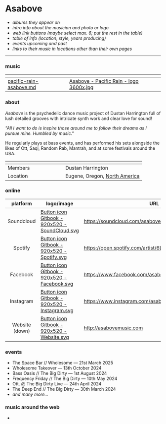 # Asabove

* _albums they appear on_
* _intro info about the musician and photo or logo_
* _web link buttons (maybe select max. 6; put the rest in the table)_
* _table of info (location, style, years producing)_
* _events upcoming and past_
* _links to their music in locations other than their own pages_

***

### music

<table data-card-size="large" data-view="cards"><thead><tr><th data-card-target data-type="content-ref"></th><th data-hidden data-card-cover data-type="files"></th></tr></thead><tbody><tr><td><a href="../../music/albums/pacific-rain-asabove.md">pacific-rain-asabove.md</a></td><td><a href="../../.gitbook/assets/Asabove - Pacific Rain - logo 3600x.jpg">Asabove - Pacific Rain - logo 3600x.jpg</a></td></tr></tbody></table>

### about

_Asabove_ is the psychedelic dance music project of Dustan Harrington full of lush detailed grooves with intricate synth work and clear love for sound!&#x20;

_"All I want to do is inspire those around me to follow their dreams as I pursue mine. Humbled by music."_&#x20;

He regularly plays at bass events, and has performed his sets alongside the likes of Ott, Saqi, Random Rab, Mantrah, and at some festivals around the USA.

<table data-header-hidden><thead><tr><th width="171"></th><th></th></tr></thead><tbody><tr><td>Members</td><td>Dustan Harrington</td></tr><tr><td>Location</td><td>Eugene, Oregon, <a data-footnote-ref href="#user-content-fn-1">North America</a> </td></tr></tbody></table>

### online

<table data-column-title-hidden data-view="cards"><thead><tr><th align="center">platform</th><th data-hidden data-card-cover data-type="files">logo/image</th><th data-hidden data-card-target data-type="content-ref">URL</th></tr></thead><tbody><tr><td align="center">Soundcloud</td><td><a href="../../.gitbook/assets/Button icon Gitbook - 920x520 - SoundCloud.svg">Button icon Gitbook - 920x520 - SoundCloud.svg</a></td><td><a href="https://soundcloud.com/asaboveaudio">https://soundcloud.com/asaboveaudio</a></td></tr><tr><td align="center">Spotify</td><td><a href="../../.gitbook/assets/Button icon Gitbook - 920x520 - Spotify.svg">Button icon Gitbook - 920x520 - Spotify.svg</a></td><td><a href="https://open.spotify.com/artist/6LXBJkGW9Jre5n53mbR0qt">https://open.spotify.com/artist/6LXBJkGW9Jre5n53mbR0qt</a></td></tr><tr><td align="center">Facebook</td><td><a href="../../.gitbook/assets/Button icon Gitbook - 920x520 - Facebook.svg">Button icon Gitbook - 920x520 - Facebook.svg</a></td><td><a href="https://www.facebook.com/asaboveaudio">https://www.facebook.com/asaboveaudio</a></td></tr><tr><td align="center">Instagram</td><td><a href="../../.gitbook/assets/Button icon Gitbook - 920x520 - Instagram.svg">Button icon Gitbook - 920x520 - Instagram.svg</a></td><td><a href="https://www.instagram.com/asabovemusic">https://www.instagram.com/asabovemusic</a></td></tr><tr><td align="center">Website (down)</td><td><a href="../../.gitbook/assets/Button icon Gitbook - 920x520 - Website.svg">Button icon Gitbook - 920x520 - Website.svg</a></td><td><a href="http://asabovemusic.com">http://asabovemusic.com</a></td></tr></tbody></table>

### events

* The Space Bar // Wholesome — 21st March 2025
* Wholesome Takeover — 13th October 2024
* Bass Oasis // The Big Dirty — 1st August 2024
* Frequency Friday // The Big Dirty — 10th May 2024
* Ott. @ The Big Dirty Live — 24th April 2024
* The Deep End // The Big Dirty — 30th March 2024
* _and many more..._

### music around the web

*

[^1]: currently the USA, 2nd April 2025
